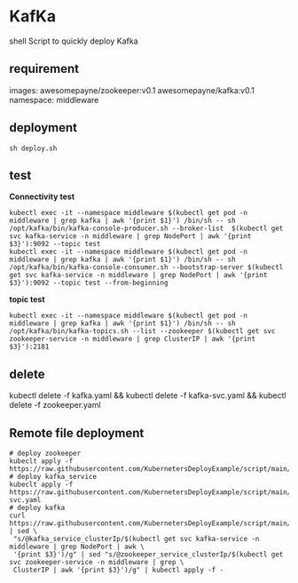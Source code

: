 # KafKa
shell Script to quickly deploy Kafka

## requirement
images:
awesomepayne/zookeeper:v0.1
awesomepayne/kafka:v0.1
namespace: middleware

## deployment
```shell
sh deploy.sh
```

## test

**Connectivity test**
```shell
kubectl exec -it --namespace middleware $(kubectl get pod -n middleware | grep kafka | awk '{print $1}') /bin/sh -- sh /opt/kafka/bin/kafka-console-producer.sh --broker-list  $(kubectl get svc kafka-service -n middleware | grep NodePort | awk '{print $3}'):9092 --topic test
kubectl exec -it --namespace middleware $(kubectl get pod -n middleware | grep kafka | awk '{print $1}') /bin/sh -- sh /opt/kafka/bin/kafka-console-consumer.sh --bootstrap-server $(kubectl get svc kafka-service -n middleware | grep NodePort | awk '{print $3}'):9092 --topic test --from-beginning
```

**topic test**
```shell
kubectl exec -it --namespace middleware $(kubectl get pod -n middleware | grep kafka | awk '{print $1}') /bin/sh -- sh /opt/kafka/bin/kafka-topics.sh --list --zookeeper $(kubectl get svc zookeeper-service -n middleware | grep ClusterIP | awk '{print $3}'):2181
```

## delete
kubectl delete -f kafka.yaml && kubectl delete -f kafka-svc.yaml && kubectl delete -f zookeeper.yaml

## Remote file deployment

```shell
# deploy zookeeper
kubeclt apply -f https://raw.githubusercontent.com/KubernetersDeployExample/script/main/Middleware/Kafka/zookeeper.yaml
# deploy kafka_service
kubeclt apply -f https://raw.githubusercontent.com/KubernetersDeployExample/script/main/Middleware/Kafka/kafka-svc.yaml
# deploy kafka
curl https://raw.githubusercontent.com/KubernetersDeployExample/script/main/Middleware/Kafka/kafka.yaml | sed \
 "s/@kafka_service_clusterIp/$(kubectl get svc kafka-service -n middleware | grep NodePort | awk \
 '{print $3}')/g" | sed "s/@zookeeper_service_clusterIp/$(kubectl get svc zookeeper-service -n middleware | grep \
 ClusterIP | awk '{print $3}')/g" | kubectl apply -f -
```